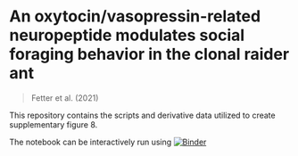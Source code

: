 # An oxytocin/vasopressin-related neuropeptide modulates social foraging behavior in the clonal raider ant
> Fetter et al. (2021)

This repository contains the scripts and derivative data utilized to create supplementary figure 8. 

The notebook can be interactively run using [![Binder](https://mybinder.org/badge_logo.svg)](https://mybinder.org/v2/gh/oxpeter/ooceraea_inotocin_expression/HEAD?filepath=notebooks)
 


